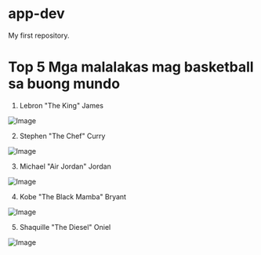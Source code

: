 # app-dev
My first repository.

# Top 5 Mga malalakas mag basketball sa buong mundo

1. Lebron "The King" James 
   
  ![Image](https://github.com/user-attachments/assets/198fbfa7-8323-4606-9a57-47a22acd29a6)
  
2. Stephen "The Chef" Curry
   
  ![Image](https://github.com/user-attachments/assets/1f51a0d0-c2db-4892-bfb0-4a460f4803c3)
  
3. Michael "Air Jordan" Jordan

  ![Image](https://github.com/user-attachments/assets/1c379022-c475-4603-a597-710368445a2e)

4. Kobe "The Black Mamba" Bryant

  ![Image](https://github.com/user-attachments/assets/2f12cfb1-182a-49c0-a269-e17eae6722ea)

5. Shaquille "The Diesel" Oniel

  ![Image](https://github.com/user-attachments/assets/dfeedabc-87ac-4170-9d67-3806681ebe72)
